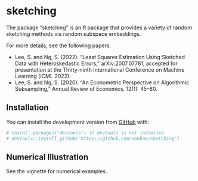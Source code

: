 
<!-- README.md is generated from README.Rmd. Please edit that file -->

# sketching

<!-- badges: start -->
<!-- badges: end -->

The package “sketching” is an R package that provides a variety of
random sketching methods via random subspace embeddings.

For more details, see the following papers.

-   Lee, S. and Ng, S. (2022). “Least Squares Estimation Using Sketched
    Data with Heteroskedastic Errors,” arXiv:2007.07781, accepted for
    presentation at the Thirty-ninth International Conference on Machine
    Learning (ICML 2022).
-   Lee, S. and Ng, S. (2020). “An Econometric Perspective on
    Algorithmic Subsampling,” Annual Review of Economics, 12(1): 45–80.

## Installation

You can install the development version from
[GitHub](https://github.com/) with:

``` r
# install.packages("devtools") if devtools is not installed
# devtools::install_github("https://github.com/sokbae/sketching")
```

## Numerical Illustration

See the vignette for numerical examples.
